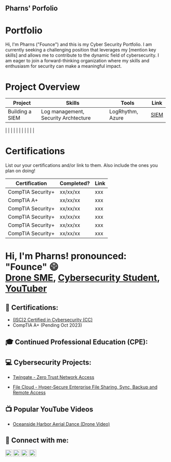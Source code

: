 ## Pharns' Porfolio

# Portfolio

Hi, I'm Pharns ("Founce") and this is my Cyber Security Portfolio. I am currently seeking a challenging position that leverages my [mention key skills] and allows me to contribute to the dynamic field of cybersecurity. I am eager to join a forward-thinking organization where my skills and enthusiasm for security can make a meaningful impact.


# Project Overview 
|     Project     |                 Skills                |     Tools       |      Link       |
| --------------- | ------------------------------------- | --------------- | --------------- |
| Building a SIEM | Log management, Security Archtecture  | LogRhythm, Azure|  [SIEM](https://github.com/iMentorYT/SIEM/tree/main)
   |
|                 |                                       |                 |                 |
|                 |                                       |                 |                 |


# Certifications 
List our your certifications and/or link to them. Also include the ones you plan on doing!

|     Certification     |               Completed?               |     Link       |
| --------------------  | -------------------------------------- | ---------------| 
| CompTIA Security+     |                xx/xx/xx                |     xxx        | 
| CompTIA A+     |                xx/xx/xx                |     xxx        | 
| CompTIA Security+     |                xx/xx/xx                |     xxx        | 
| CompTIA Security+     |                xx/xx/xx                |     xxx        | 
| CompTIA Security+     |                xx/xx/xx                |     xxx        | 
| CompTIA Security+     |                xx/xx/xx                |     xxx        | 





<h1>Hi, I'm Pharns! pronounced: "Founce" 😄 <br/><a href="https://www.linkedin.com/in/pharns/">Drone SME</a>, <a href="https://github.com/Pharns">Cybersecurity Student</a>, <a href="https://youtube.com/@PharnsGenece?si=oKLRWZWFlMvSUvTo">YouTuber</a></h1>

<h2>📃 Certifications:</h2>

- [(ISC)2 Certified in Cybersecurity (CC) ](https://github.com/Pharns/Pharns/blob/main/Coursera%207PXNLJBZX593.pdf)
- CompTIA A+ (Pending Oct 2023)

<h2>🎓 Continued Professional Education (CPE):</h2>
  
<h2>💻 Cybersecurity Projects:</h2>

- [Twingate - Zero Trust Network Access](https://github.com/Pharns/Twingate-Lab)

- [File Cloud - Hyper-Secure Enterprise File Sharing, Sync, Backup and Remote Access](https://github.com/Pharns/Filecloud-Lab)
 


<h2>📺 Popular YouTube Videos</h2>

- [Oceanside Harbor Aerial Dance (Drone Video) ](https://youtu.be/xxSVpFxjK00?si=F45V31UJdrDYh6Xu)

<h2> 🤳 Connect with me:</h2>

[<img align="left" alt="JoshMadakor | YouTube" width="22px" src="https://cdn.jsdelivr.net/npm/simple-icons@v3/icons/youtube.svg" />][youtube]
[<img align="left" alt="JoshMadakor | Twitter" width="22px" src="https://cdn.jsdelivr.net/npm/simple-icons@v3/icons/twitter.svg" />][twitter]
[<img align="left" alt="JoshMadakor | LinkedIn" width="22px" src="https://cdn.jsdelivr.net/npm/simple-icons@v3/icons/linkedin.svg" />][linkedin]
[<img align="left" alt="JoshMadakor | Instagram" width="22px" src="https://cdn.jsdelivr.net/npm/simple-icons@v3/icons/instagram.svg" />][instagram]

[twitter]: https://twitter.com/pharns
[youtube]: https://www.youtube.com/pharnsgenece
[instagram]: https://www.instagram.com/pharns/
[linkedin]:  https://www.linkedin.com/in/pharns/


<!--
**Pharns/Pharns** is a ✨ _special_ ✨ repository because its `README.md` (this file) appears on your GitHub profile.

Here are some ideas to get you started:

- 🔭 I’m currently working on ...
- 🌱 I’m currently learning ...
- 👯 I’m looking to collaborate on ...
- 🤔 I’m looking for help with ...
- 💬 Ask me about ...
- 📫 How to reach me: ...
- 😄 Pronouns: ...
- ⚡ Fun fact: ...
-->
